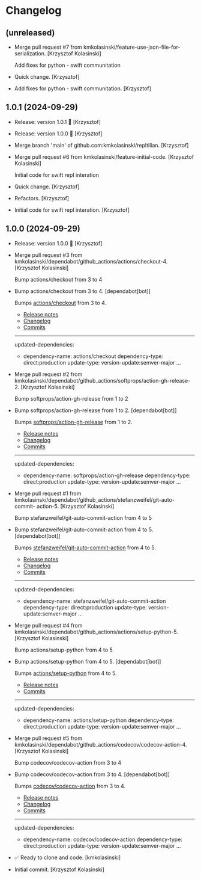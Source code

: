 Changelog
=========


(unreleased)
------------
- Merge pull request #7 from kmkolasinski/feature-use-json-file-for-
  serialization. [Krzysztof Kolasinski]

  Add fixes for python - swift communitation
- Quick change. [Krzysztof]
- Add fixes for python - swift communitation. [Krzysztof]


1.0.1 (2024-09-29)
------------------
- Release: version 1.0.1 🚀 [Krzysztof]
- Release: version 1.0.0 🚀 [Krzysztof]
- Merge branch 'main' of github.com:kmkolasinski/repltilian. [Krzysztof]
- Merge pull request #6 from kmkolasinski/feature-initial-code.
  [Krzysztof Kolasinski]

  Initial code for swift repl interation
- Quick change. [Krzysztof]
- Refactors. [Krzysztof]
- Initial code for swift repl interation. [Krzysztof]


1.0.0 (2024-09-29)
------------------
- Release: version 1.0.0 🚀 [Krzysztof]
- Merge pull request #3 from
  kmkolasinski/dependabot/github_actions/actions/checkout-4. [Krzysztof
  Kolasinski]

  Bump actions/checkout from 3 to 4
- Bump actions/checkout from 3 to 4. [dependabot[bot]]

  Bumps [actions/checkout](https://github.com/actions/checkout) from 3 to 4.
  - [Release notes](https://github.com/actions/checkout/releases)
  - [Changelog](https://github.com/actions/checkout/blob/main/CHANGELOG.md)
  - [Commits](https://github.com/actions/checkout/compare/v3...v4)

  ---
  updated-dependencies:
  - dependency-name: actions/checkout
    dependency-type: direct:production
    update-type: version-update:semver-major
  ...
- Merge pull request #2 from
  kmkolasinski/dependabot/github_actions/softprops/action-gh-release-2.
  [Krzysztof Kolasinski]

  Bump softprops/action-gh-release from 1 to 2
- Bump softprops/action-gh-release from 1 to 2. [dependabot[bot]]

  Bumps [softprops/action-gh-release](https://github.com/softprops/action-gh-release) from 1 to 2.
  - [Release notes](https://github.com/softprops/action-gh-release/releases)
  - [Changelog](https://github.com/softprops/action-gh-release/blob/master/CHANGELOG.md)
  - [Commits](https://github.com/softprops/action-gh-release/compare/v1...v2)

  ---
  updated-dependencies:
  - dependency-name: softprops/action-gh-release
    dependency-type: direct:production
    update-type: version-update:semver-major
  ...
- Merge pull request #1 from
  kmkolasinski/dependabot/github_actions/stefanzweifel/git-auto-commit-
  action-5. [Krzysztof Kolasinski]

  Bump stefanzweifel/git-auto-commit-action from 4 to 5
- Bump stefanzweifel/git-auto-commit-action from 4 to 5.
  [dependabot[bot]]

  Bumps [stefanzweifel/git-auto-commit-action](https://github.com/stefanzweifel/git-auto-commit-action) from 4 to 5.
  - [Release notes](https://github.com/stefanzweifel/git-auto-commit-action/releases)
  - [Changelog](https://github.com/stefanzweifel/git-auto-commit-action/blob/master/CHANGELOG.md)
  - [Commits](https://github.com/stefanzweifel/git-auto-commit-action/compare/v4...v5)

  ---
  updated-dependencies:
  - dependency-name: stefanzweifel/git-auto-commit-action
    dependency-type: direct:production
    update-type: version-update:semver-major
  ...
- Merge pull request #4 from
  kmkolasinski/dependabot/github_actions/actions/setup-python-5.
  [Krzysztof Kolasinski]

  Bump actions/setup-python from 4 to 5
- Bump actions/setup-python from 4 to 5. [dependabot[bot]]

  Bumps [actions/setup-python](https://github.com/actions/setup-python) from 4 to 5.
  - [Release notes](https://github.com/actions/setup-python/releases)
  - [Commits](https://github.com/actions/setup-python/compare/v4...v5)

  ---
  updated-dependencies:
  - dependency-name: actions/setup-python
    dependency-type: direct:production
    update-type: version-update:semver-major
  ...
- Merge pull request #5 from
  kmkolasinski/dependabot/github_actions/codecov/codecov-action-4.
  [Krzysztof Kolasinski]

  Bump codecov/codecov-action from 3 to 4
- Bump codecov/codecov-action from 3 to 4. [dependabot[bot]]

  Bumps [codecov/codecov-action](https://github.com/codecov/codecov-action) from 3 to 4.
  - [Release notes](https://github.com/codecov/codecov-action/releases)
  - [Changelog](https://github.com/codecov/codecov-action/blob/main/CHANGELOG.md)
  - [Commits](https://github.com/codecov/codecov-action/compare/v3...v4)

  ---
  updated-dependencies:
  - dependency-name: codecov/codecov-action
    dependency-type: direct:production
    update-type: version-update:semver-major
  ...
- ✅ Ready to clone and code. [kmkolasinski]
- Initial commit. [Krzysztof Kolasinski]

